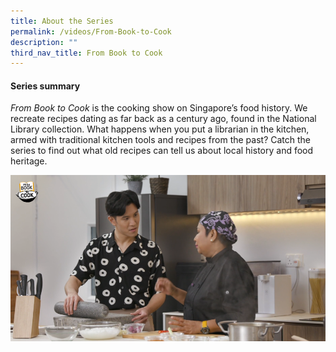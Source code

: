 ```yaml
---
title: About the Series
permalink: /videos/From-Book-to-Cook
description: ""
third_nav_title: From Book to Cook
---
```

#### Series summary
<i>From Book to Cook</i> is the cooking show on Singapore’s food history. We recreate recipes dating as far back as a century ago, found in the National Library collection. What happens when you put a librarian in the kitchen, armed with traditional kitchen tools and recipes from the past? Catch the series to find out what old recipes can tell us about local history and food heritage.

![](/images/Videos:%20From%20Book%20to%20Cook/devagi%20book%20to%20cook.png)